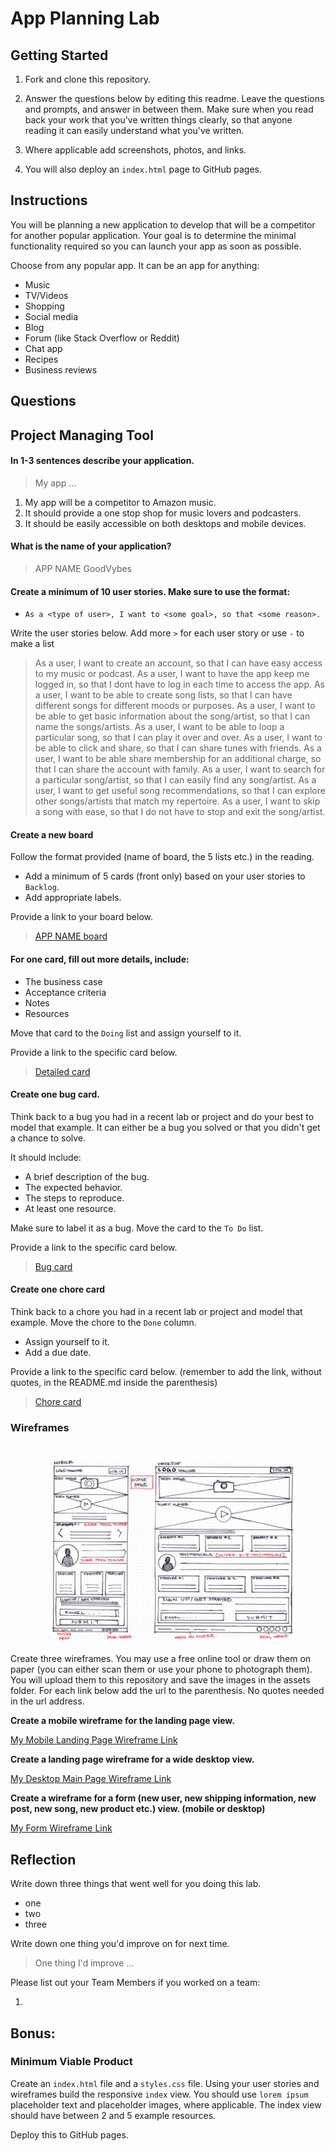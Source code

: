 # App Planning Lab

## Getting Started

1. Fork and clone this repository.

1. Answer the questions below by editing this readme. Leave the questions and prompts, and answer in between them. Make sure when you read back your work that you've written things clearly, so that anyone reading it can easily understand what you've written.

1. Where applicable add screenshots, photos, and links.

1. You will also deploy an `index.html` page to GitHub pages.

## Instructions

You will be planning a new application to develop that will be a competitor for another popular application. Your goal is to determine the minimal functionality required so you can launch your app as soon as possible.

Choose from any popular app. It can be an app for anything:

- Music
- TV/Videos
- Shopping
- Social media
- Blog
- Forum (like Stack Overflow or Reddit)
- Chat app
- Recipes
- Business reviews

## Questions

## Project Managing Tool

#### In 1-3 sentences describe your application.

> My app ...
1. My app will be a competitor to Amazon music.
2. It should provide a one stop shop for music lovers and podcasters.
3. It should be easily accessible on both desktops and mobile devices.

#### What is the name of your application?

> APP NAME
GoodVybes

#### Create a minimum of 10 user stories. Make sure to use the format:

- `As a <type of user>, I want to <some goal>, so that <some reason>.`

Write the user stories below. Add more `>` for each user story or use `-` to make a list

> As a user, I want to create an account, so that I can have easy access to my music or podcast.
>As a user, I want to have the app keep me logged in, so that I dont have to log in each time to access the app.
>As a user, I want to be able to create song lists, so that I can have different songs for different moods or purposes.
>As a user, I want to be able to get basic information about the song/artist, so that I can name the songs/artists.
>As a user, I want to be able to loop a particular song, so that I can play it over and over.
>As a user, I want to be able to click and share, so that I can share tunes with friends.
>As a user, I want to be able share membership for an additional charge, so that I can share the account with family.
>As a user, I want to search for a particular song/artist, so that I can easily find any song/artist.
>As a user, I want to get useful song recommendations, so that I can explore other songs/artists that match my repertoire.
>As a user, I want to skip a song with ease, so that I do not have to stop and exit the song/artist.

#### Create a new board

Follow the format provided (name of board, the 5 lists etc.) in the reading.

- Add a minimum of 5 cards (front only) based on your user stories to `Backlog`.
- Add appropriate labels.

Provide a link to your board below.

> [APP NAME board](https://trello.com/b/hwiSICTP/goodvybes-project)

#### For one card, fill out more details, include:

- The business case
- Acceptance criteria
- Notes
- Resources

Move that card to the `Doing` list and assign yourself to it.

Provide a link to the specific card below.

> [Detailed card](https://trello.com/c/5BIBFQpF)

#### Create one bug card.

Think back to a bug you had in a recent lab or project and do your best to model that example.
It can either be a bug you solved or that you didn't get a chance to solve.

It should include:

- A brief description of the bug.
- The expected behavior.
- The steps to reproduce.
- At least one resource.

Make sure to label it as a bug. Move the card to the `To Do` list.

Provide a link to the specific card below.

> [Bug card](https://trello.com/c/oIIgIFu7)

#### Create one chore card

Think back to a chore you had in a recent lab or project and model that example. Move the chore to the `Done` column.

- Assign yourself to it.
- Add a due date.

Provide a link to the specific card below. (remember to add the link, without quotes, in the README.md inside the parenthesis)

> [Chore card](https://trello.com/c/AYnVZU63)

### Wireframes

<img src ="./assets/wireframe-small.png" width='500' height='318'>

Create three wireframes. You may use a free online tool or draw them on paper (you can either scan them or use your phone to photograph them). You will upload them to this repository and save the images in the assets folder. For each link below add the url to the parenthesis. No quotes needed in the url address.

**Create a mobile wireframe for the landing page view.**

[My Mobile Landing Page Wireframe Link]()

**Create a landing page wireframe for a wide desktop view.**

[My Desktop Main Page Wireframe Link]()

**Create a wireframe for a form (new user, new shipping information, new post, new song, new product etc.) view. (mobile or desktop)**

[My Form Wireframe Link]()

## Reflection

Write down three things that went well for you doing this lab.

- one
- two
- three

Write down one thing you'd improve on for next time.

> One thing I'd improve ...

Please list out your Team Members if you worked on a team:

1.

## Bonus:

### Minimum Viable Product

Create an `index.html` file and a `styles.css` file. Using your user stories and wireframes build the responsive `index` view. You should use `lorem ipsum` placeholder text and placeholder images, where applicable. The index view should have between 2 and 5 example resources.

Deploy this to GitHub pages.
